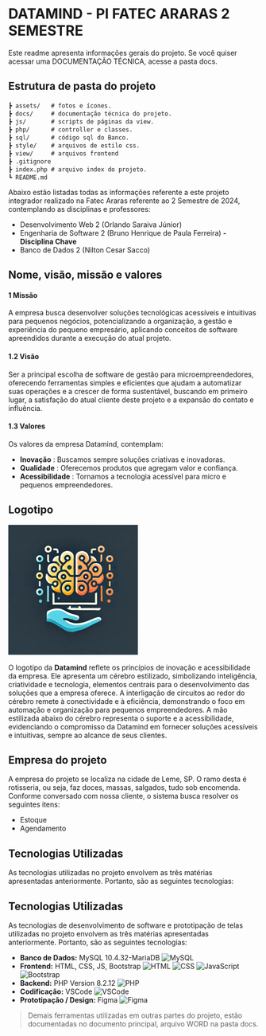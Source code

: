 # DATAMIND - PI FATEC ARARAS 2 SEMESTRE

Este readme apresenta informações gerais do projeto. Se você quiser acessar uma DOCUMENTAÇÃO TÉCNICA,
acesse a pasta docs.


## Estrutura de pasta do projeto

```
┣ assets/   # fotos e ícones.
┣ docs/     # documentação técnica do projeto.
┣ js/       # scripts de páginas da view.
┣ php/      # controller e classes.
┣ sql/      # código sql do Banco.
┣ style/    # arquivos de estilo css.
┣ view/     # arquivos frontend
┣ .gitignore
┣ index.php # arquivo index do projeto.
┗ README.md
```

Abaixo estão listadas todas as informações referente a este projeto integrador realizado na Fatec Araras referente ao 2 Semestre de 2024, contemplando as disciplinas e professores:

- Desenvolvimento Web 2 (Orlando Saraiva Júnior)
- Engenharia de Software 2 (Bruno Henrique de Paula Ferreira) **- Disciplina Chave**
- Banco de Dados 2 (Nilton Cesar Sacco)

## Nome, visão, missão e valores

#### 1 Missão

A empresa busca desenvolver soluções tecnológicas acessíveis
e intuitivas para pequenos negócios, potencializando a organização, a gestão e
experiência do pequeno empresário, aplicando conceitos de software apreendidos
durante a execução do atual projeto.

#### 1.2 Visão

Ser a principal escolha de software de gestão para
microempreendedores, oferecendo ferramentas simples e eficientes que ajudam a
automatizar suas operações e a crescer de forma sustentável, buscando em
primeiro lugar, a satisfação do atual cliente deste projeto e a expansão do
contato e influência.

#### 1.3 Valores

Os valores da empresa Datamind, contemplam:

- **Inovação** : Buscamos sempre soluções criativas e inovadoras.
- **Qualidade** : Oferecemos produtos que agregam valor e confiança.
- **Acessibilidade** : Tornamos a tecnologia acessível para micro e pequenos empreendedores.

## Logotipo

![Logo Nossa Empresa](docs/design/logo/logo-nossa-empresa.png)

O logotipo da **Datamind** reflete os princípios de inovação e acessibilidade da empresa. Ele apresenta um cérebro estilizado, simbolizando inteligência, criatividade e tecnologia, elementos centrais para o desenvolvimento das soluções que a empresa oferece. A interligação de circuitos ao redor do cérebro remete à conectividade e à eficiência, demonstrando o foco em automação e organização para pequenos empreendedores. A mão estilizada abaixo do cérebro representa o suporte e a acessibilidade, evidenciando o compromisso da Datamind em fornecer soluções acessíveis e intuitivas, sempre ao alcance de seus clientes.

## Empresa do projeto

A empresa do projeto se localiza na cidade de Leme, SP. O ramo desta é rotisseria, ou seja, faz doces, massas, salgados, tudo sob encomenda. Conforme conversado com nossa cliente, o sistema busca resolver os seguintes itens:

- Estoque
- Agendamento

## Tecnologias Utilizadas

As tecnologias utilizadas no projeto envolvem as três matérias apresentadas anteriormente. Portanto, são as seguintes tecnologias:

## Tecnologias Utilizadas

As tecnologias de desenvolvimento de software e prototipação de telas utilizadas no projeto envolvem as três matérias apresentadas anteriormente. Portanto, são as seguintes tecnologias:

- **Banco de Dados:** MySQL 10.4.32-MariaDB <img src="https://www.tshirtgeek.com.br/wp-content/uploads/2021/08/com031.jpg" alt="MySQL" width="32" height="32" style="display:inline;">
- **Frontend:** HTML, CSS, JS, Bootstrap  <img src="https://upload.wikimedia.org/wikipedia/commons/thumb/6/61/HTML5_logo_and_wordmark.svg/1200px-HTML5_logo_and_wordmark.svg.png" alt="HTML" width="32" height="32" style="display:inline;">
   <img src="https://cdn.worldvectorlogo.com/logos/css-3.svg" alt="CSS" width="32" height="32" style="display:inline;">
   <img src="https://upload.wikimedia.org/wikipedia/commons/6/6a/JavaScript-logo.png" alt="JavaScript" width="32" height="32" style="display:inline;">
   <img src="https://upload.wikimedia.org/wikipedia/commons/b/b2/Bootstrap_logo.svg" alt="Bootstrap" width="32" height="32" style="display:inline;">
- **Backend:** PHP Version 8.2.12 <img src="https://static-00.iconduck.com/assets.00/php-icon-256x256-oq5bc0bt.png" alt="PHP" width="32" height="32" style="display:inline;">
- **Codificação:** VSCode  <img src="https://code.visualstudio.com/assets/favicon.ico" alt="VSCode" width="32" height="32" style="display:inline;">
- **Prototipação / Design:** Figma
   <img src="https://cdn4.iconfinder.com/data/icons/logos-brands-in-colors/3000/figma-logo-512.png" alt="Figma" width="32" height="32" style="display:inline;">

> Demais ferramentas utilizadas em outras partes do projeto, estão documentadas no documento principal, arquivo WORD na pasta docs.